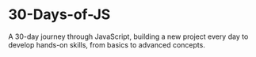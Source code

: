 # 30-Days-of-JS
A 30-day journey through JavaScript, building a new project every day to develop hands-on skills, from basics to advanced concepts.

